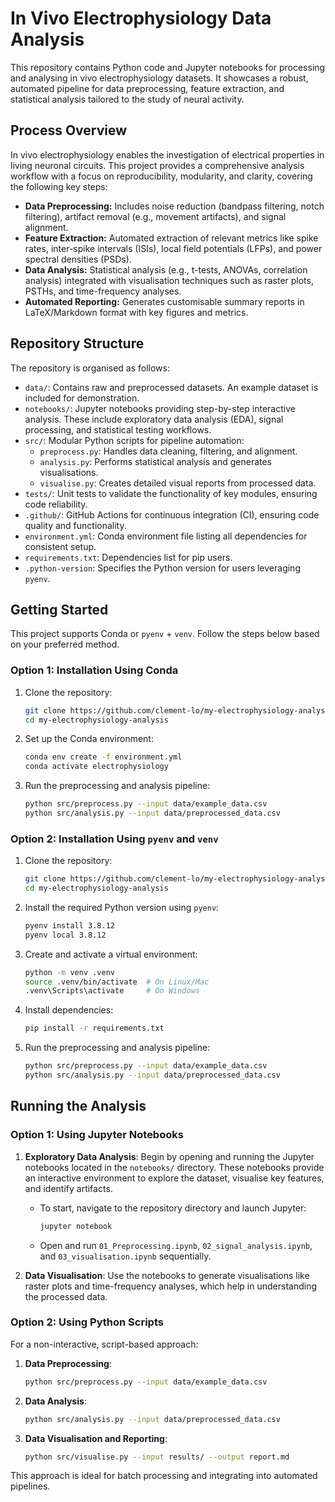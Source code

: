 # In Vivo Electrophysiology Data Analysis

This repository contains Python code and Jupyter notebooks for processing and analysing in vivo electrophysiology datasets. It showcases a robust, automated pipeline for data preprocessing, feature extraction, and statistical analysis tailored to the study of neural activity.

## Process Overview

In vivo electrophysiology enables the investigation of electrical properties in living neuronal circuits. This project provides a comprehensive analysis workflow with a focus on reproducibility, modularity, and clarity, covering the following key steps:

- **Data Preprocessing:** Includes noise reduction (bandpass filtering, notch filtering), artifact removal (e.g., movement artifacts), and signal alignment.
- **Feature Extraction:** Automated extraction of relevant metrics like spike rates, inter-spike intervals (ISIs), local field potentials (LFPs), and power spectral densities (PSDs).
- **Data Analysis:** Statistical analysis (e.g., t-tests, ANOVAs, correlation analysis) integrated with visualisation techniques such as raster plots, PSTHs, and time-frequency analyses.
- **Automated Reporting:** Generates customisable summary reports in LaTeX/Markdown format with key figures and metrics.

## Repository Structure

The repository is organised as follows:

- `data/`: Contains raw and preprocessed datasets. An example dataset is included for demonstration.
- `notebooks/`: Jupyter notebooks providing step-by-step interactive analysis. These include exploratory data analysis (EDA), signal processing, and statistical testing workflows.
- `src/`: Modular Python scripts for pipeline automation:
    - `preprocess.py`: Handles data cleaning, filtering, and alignment.
    - `analysis.py`: Performs statistical analysis and generates visualisations.
    - `visualise.py`: Creates detailed visual reports from processed data.
- `tests/`: Unit tests to validate the functionality of key modules, ensuring code reliability.
- `.github/`: GitHub Actions for continuous integration (CI), ensuring code quality and functionality.
- `environment.yml`: Conda environment file listing all dependencies for consistent setup.
- `requirements.txt`: Dependencies list for pip users.
- `.python-version`: Specifies the Python version for users leveraging `pyenv`.

## Getting Started

This project supports Conda or `pyenv` + `venv`. Follow the steps below based on your preferred method.

### Option 1: Installation Using Conda

1. Clone the repository:
    ```bash
    git clone https://github.com/clement-lo/my-electrophysiology-analysis.git
    cd my-electrophysiology-analysis
    ```

2. Set up the Conda environment:
    ```bash
    conda env create -f environment.yml
    conda activate electrophysiology
    ```

3. Run the preprocessing and analysis pipeline:
    ```bash
    python src/preprocess.py --input data/example_data.csv
    python src/analysis.py --input data/preprocessed_data.csv
    ```

### Option 2: Installation Using `pyenv` and `venv`

1. Clone the repository:
    ```bash
    git clone https://github.com/clement-lo/my-electrophysiology-analysis.git
    cd my-electrophysiology-analysis
    ```

2. Install the required Python version using `pyenv`:
    ```bash
    pyenv install 3.8.12
    pyenv local 3.8.12
    ```

3. Create and activate a virtual environment:
    ```bash
    python -m venv .venv
    source .venv/bin/activate  # On Linux/Mac
    .venv\Scripts\activate     # On Windows
    ```

4. Install dependencies:
    ```bash
    pip install -r requirements.txt
    ```

5. Run the preprocessing and analysis pipeline:
    ```bash
    python src/preprocess.py --input data/example_data.csv
    python src/analysis.py --input data/preprocessed_data.csv
    ```

## Running the Analysis

### Option 1: Using Jupyter Notebooks

1. **Exploratory Data Analysis**: Begin by opening and running the Jupyter notebooks located in the `notebooks/` directory. These notebooks provide an interactive environment to explore the dataset, visualise key features, and identify artifacts.

   - To start, navigate to the repository directory and launch Jupyter:
     ```bash
     jupyter notebook
     ```
   - Open and run `01_Preprocessing.ipynb`, `02_signal_analysis.ipynb`, and `03_visualisation.ipynb` sequentially.

2. **Data Visualisation**: Use the notebooks to generate visualisations like raster plots and time-frequency analyses, which help in understanding the processed data.

### Option 2: Using Python Scripts

For a non-interactive, script-based approach:

1. **Data Preprocessing**:
    ```bash
    python src/preprocess.py --input data/example_data.csv
    ```

2. **Data Analysis**:
    ```bash
    python src/analysis.py --input data/preprocessed_data.csv
    ```

3. **Data Visualisation and Reporting**:
    ```bash
    python src/visualise.py --input results/ --output report.md
    ```

This approach is ideal for batch processing and integrating into automated pipelines.
